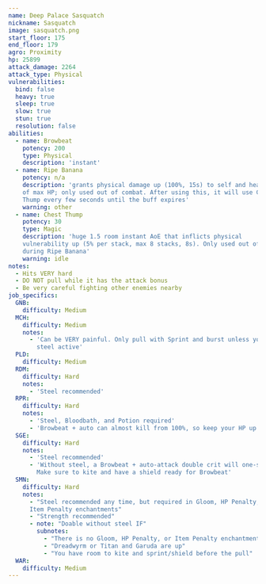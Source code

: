 ```yaml
---
name: Deep Palace Sasquatch
nickname: Sasquatch
image: sasquatch.png
start_floor: 175
end_floor: 179
agro: Proximity
hp: 25899
attack_damage: 2264
attack_type: Physical
vulnerabilities:
  bind: false
  heavy: true
  sleep: true
  slow: true
  stun: true
  resolution: false
abilities:
  - name: Browbeat
    potency: 200
    type: Physical
    description: 'instant'
  - name: Ripe Banana
    potency: n/a
    description: 'grants physical damage up (100%, 15s) to self and heals 20%
    of max HP; only used out of combat. After using this, it will use Chest
    Thump every few seconds until the buff expires'
    warning: other
  - name: Chest Thump
    potency: 30
    type: Magic
    description: 'huge 1.5 room instant AoE that inflicts physical
    vulnerability up (5% per stack, max 8 stacks, 8s). Only used out of combat
    during Ripe Banana'
    warning: idle
notes:
  - Hits VERY hard
  - DO NOT pull while it has the attack bonus
  - Be very careful fighting other enemies nearby
job_specifics:
  GNB:
    difficulty: Medium
  MCH:
    difficulty: Medium
    notes:
      - 'Can be VERY painful. Only pull with Sprint and burst unless you have
        steel active'
  PLD:
    difficulty: Medium
  RDM:
    difficulty: Hard
    notes:
      - 'Steel recommended'
  RPR:
    difficulty: Hard
    notes:
      - 'Steel, Bloodbath, and Potion required'
      - 'Browbeat + auto can almost kill from 100%, so keep your HP up'
  SGE:
    difficulty: Hard
    notes:
      - 'Steel recommended'
      - 'Without steel, a Browbeat + auto-attack double crit will one-shot you.
        Make sure to kite and have a shield ready for Browbeat'
  SMN:
    difficulty: Hard
    notes:
      - "Steel recommended any time, but required in Gloom, HP Penalty, and/or
      Item Penalty enchantments"
      - "Strength recommended"
      - note: "Doable without steel IF"
        subnotes:
          - "There is no Gloom, HP Penalty, or Item Penalty enchantment"
          - "Dreadwyrm or Titan and Garuda are up"
          - "You have room to kite and sprint/shield before the pull"
  WAR:
    difficulty: Medium
---
```

